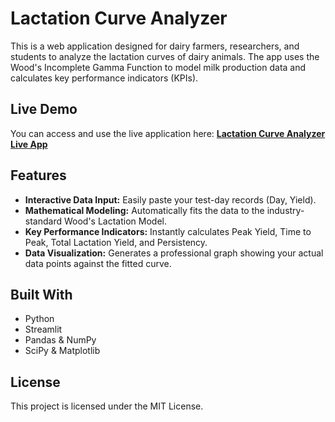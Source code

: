 # Lactation Curve Analyzer

This is a web application designed for dairy farmers, researchers, and students to analyze the lactation curves of dairy animals. The app uses the Wood's Incomplete Gamma Function to model milk production data and calculates key performance indicators (KPIs).

## Live Demo

You can access and use the live application here:
**[Lactation Curve Analyzer Live App](https://lactation-analyzer-g3jzysd7o8mqk2qymyyqey.streamlit.app/)**

## Features

-   **Interactive Data Input:** Easily paste your test-day records (Day, Yield).
-   **Mathematical Modeling:** Automatically fits the data to the industry-standard Wood's Lactation Model.
-   **Key Performance Indicators:** Instantly calculates Peak Yield, Time to Peak, Total Lactation Yield, and Persistency.
-   **Data Visualization:** Generates a professional graph showing your actual data points against the fitted curve.

## Built With

-   Python
-   Streamlit
-   Pandas & NumPy
-   SciPy & Matplotlib

## License

This project is licensed under the MIT License.

